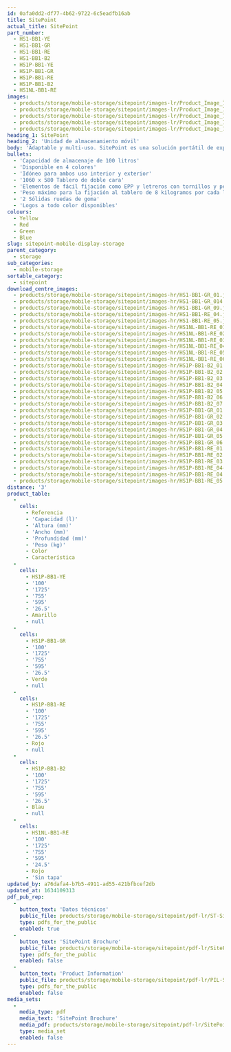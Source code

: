 ```yaml
---
id: 0afa0dd2-df77-4b62-9722-6c5eadfb16ab
title: SitePoint
actual_title: SitePoint
part_number:
  - HS1-BB1-YE
  - HS1-BB1-GR
  - HS1-BB1-RE
  - HS1-BB1-B2
  - HS1P-BB1-YE
  - HS1P-BB1-GR
  - HS1P-BB1-RE
  - HS1P-BB1-B2
  - HS1NL-BB1-RE
images:
  - products/storage/mobile-storage/sitepoint/images-lr/Product_Image_776x776_(518x518_focus_area)-HS1P-BB1-YE_01.jpg
  - products/storage/mobile-storage/sitepoint/images-lr/Product_Image_776x776_(518x518_focus_area)-HS1P-BB1-YE_02.jpg
  - products/storage/mobile-storage/sitepoint/images-lr/Product_Image_776x776_(518x518_focus_area)-HS1P-BB1-YE_03.jpg
  - products/storage/mobile-storage/sitepoint/images-lr/Product_Image_776x776_(518x518_focus_area)-HS1P-BB1-RE_01.jpg
  - products/storage/mobile-storage/sitepoint/images-lr/Product_Image_776x776_(518x518_focus_area)-HS1P-BB1-GR_01.jpg
heading_1: SitePoint
heading_2: 'Unidad de almacenamiento móvil'
body: 'Adaptable y multi-uso. SitePoint es una solución portátil de exposición y almacenaje personalizada. Completada con un tablero en blanco para diversas aplicaciones en cualquier ubicación.'
bullets:
  - 'Capacidad de almacenaje de 100 litros'
  - 'Disponible en 4 colores'
  - 'Idóneo para ambos uso interior y exterior'
  - '1060 x 580 Tablero de doble cara'
  - 'Elementos de fácil fijación como EPP y letreros con tornillos y pernos auto-enroscables'
  - 'Peso máximo para la fijación al tablero de 8 kilogramos por cada lado'
  - '2 Sólidas ruedas de goma'
  - 'Logos a todo color disponibles'
colours:
  - Yellow
  - Red
  - Green
  - Blue
slug: sitepoint-mobile-display-storage
parent_category:
  - storage
sub_categories:
  - mobile-storage
sortable_category:
  - sitepoint
download_centre_images:
  - products/storage/mobile-storage/sitepoint/images-hr/HS1-BB1-GR_01.jpg
  - products/storage/mobile-storage/sitepoint/images-hr/HS1-BB1-GR_014.jpg
  - products/storage/mobile-storage/sitepoint/images-hr/HS1-BB1-GR_09.jpg
  - products/storage/mobile-storage/sitepoint/images-hr/HS1-BB1-RE_04.jpg
  - products/storage/mobile-storage/sitepoint/images-hr/HS1-BB1-RE_05.jpg
  - products/storage/mobile-storage/sitepoint/images-hr/HS1NL-BB1-RE_01.jpg
  - products/storage/mobile-storage/sitepoint/images-hr/HS1NL-BB1-RE_02.jpg
  - products/storage/mobile-storage/sitepoint/images-hr/HS1NL-BB1-RE_03.jpg
  - products/storage/mobile-storage/sitepoint/images-hr/HS1NL-BB1-RE_04.jpg
  - products/storage/mobile-storage/sitepoint/images-hr/HS1NL-BB1-RE_05.jpg
  - products/storage/mobile-storage/sitepoint/images-hr/HS1NL-BB1-RE_06.jpg
  - products/storage/mobile-storage/sitepoint/images-hr/HS1P-BB1-B2_01.jpg
  - products/storage/mobile-storage/sitepoint/images-hr/HS1P-BB1-B2_02.jpg
  - products/storage/mobile-storage/sitepoint/images-hr/HS1P-BB1-B2_03.jpg
  - products/storage/mobile-storage/sitepoint/images-hr/HS1P-BB1-B2_04.jpg
  - products/storage/mobile-storage/sitepoint/images-hr/HS1P-BB1-B2_05.jpg
  - products/storage/mobile-storage/sitepoint/images-hr/HS1P-BB1-B2_06.jpg
  - products/storage/mobile-storage/sitepoint/images-hr/HS1P-BB1-B2_07.jpg
  - products/storage/mobile-storage/sitepoint/images-hr/HS1P-BB1-GR_01.jpg
  - products/storage/mobile-storage/sitepoint/images-hr/HS1P-BB1-GR_02.jpg
  - products/storage/mobile-storage/sitepoint/images-hr/HS1P-BB1-GR_03.jpg
  - products/storage/mobile-storage/sitepoint/images-hr/HS1P-BB1-GR_04.jpg
  - products/storage/mobile-storage/sitepoint/images-hr/HS1P-BB1-GR_05.jpg
  - products/storage/mobile-storage/sitepoint/images-hr/HS1P-BB1-GR_06.jpg
  - products/storage/mobile-storage/sitepoint/images-hr/HS1P-BB1-RE_01.jpg
  - products/storage/mobile-storage/sitepoint/images-hr/HS1P-BB1-RE_02.jpg
  - products/storage/mobile-storage/sitepoint/images-hr/HS1P-BB1-RE_03.jpg
  - products/storage/mobile-storage/sitepoint/images-hr/HS1P-BB1-RE_04-(1).jpg
  - products/storage/mobile-storage/sitepoint/images-hr/HS1P-BB1-RE_04.jpg
  - products/storage/mobile-storage/sitepoint/images-hr/HS1P-BB1-RE_05.jpg
distance: '3'
product_table:
  -
    cells:
      - Referencia
      - 'Capacidad (l)'
      - 'Altura (mm)'
      - 'Ancho (mm)'
      - 'Profundidad (mm)'
      - 'Peso (kg)'
      - Color
      - Característica
  -
    cells:
      - HS1P-BB1-YE
      - '100'
      - '1725'
      - '755'
      - '595'
      - '26.5'
      - Amarillo
      - null
  -
    cells:
      - HS1P-BB1-GR
      - '100'
      - '1725'
      - '755'
      - '595'
      - '26.5'
      - Verde
      - null
  -
    cells:
      - HS1P-BB1-RE
      - '100'
      - '1725'
      - '755'
      - '595'
      - '26.5'
      - Rojo
      - null
  -
    cells:
      - HS1P-BB1-B2
      - '100'
      - '1725'
      - '755'
      - '595'
      - '26.5'
      - Blau
      - null
  -
    cells:
      - HS1NL-BB1-RE
      - '100'
      - '1725'
      - '755'
      - '595'
      - '24.5'
      - Rojo
      - 'Sin tapa'
updated_by: a76dafa4-b7b5-4911-ad55-421bfbcef2db
updated_at: 1634109313
pdf_pub_rep:
  -
    button_text: 'Datos técnicos'
    public_file: products/storage/mobile-storage/sitepoint/pdf-lr/ST-SitePoint-TD_EN.pdf
    type: pdfs_for_the_public
    enabled: true
  -
    button_text: 'SitePoint Brochure'
    public_file: products/storage/mobile-storage/sitepoint/pdf-lr/SitePoint.EN-bro.v06_LR.pdf
    type: pdfs_for_the_public
    enabled: false
  -
    button_text: 'Product Information'
    public_file: products/storage/mobile-storage/sitepoint/pdf-lr/PIL-SAL-0044.pdf
    type: pdfs_for_the_public
    enabled: false
media_sets:
  -
    media_type: pdf
    media_text: 'SitePoint Brochure'
    media_pdf: products/storage/mobile-storage/sitepoint/pdf-lr/SitePoint.EN-bro.v06_LR.pdf
    type: media_set
    enabled: false
---
```

